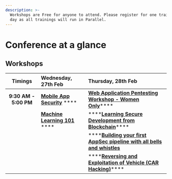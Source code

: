 ```yaml
---
description: >-
  Workshops are Free for anyone to attend. Please register for one training per
  day as all trainings will run in Parallel.
---
```


# Conference at a glance

## **Workshops**

|       Timings | Wednesday, 27th Feb |                                Thursday, 28th Feb  |
| :---: | :--- | :--- |
| **9:30 AM - 5:00 PM**     | [**Mobile App Security**](https://www.owaspseasides.com/events/mobile-appsecurity) **** | [**Web Application Pentesting Workshop - Women Only**](https://www.owaspseasides.com/events/penetration-testing-workshop)\*\*\*\* |
|  | [**Machine Learning 101** ](https://www.owaspseasides.com/events/machine-learning-101-workshop)    **** | \*\*\*\*[**Learning Secure Development from Blockchain**](https://www.owaspseasides.com/events/learning-secure-development-from-blockchained)\*\*\*\* |
|  |  | \*\*\*\*[**Building your first AppSec pipeline with all bells and whistles**](https://www.owaspseasides.com/events/building-your-first-appsec-pipeline-with-all-bells-and-whistles) |
|  |  | \*\*\*\*[**Reversing and Exploitation of Vehicle \(CAR Hacking\)**](https://www.owaspseasides.com/events/car-hacking-village)\*\*\*\* |






